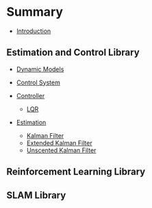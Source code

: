 # Summary

* [Introduction](README.md)

## Estimation and Control Library

* [Dynamic Models]()

* [Control System]()

* [Controller](ecl_30_controller.md)
    * [LQR](ecl_31_lqr.md)

* [Estimation]()
    * [Kalman Filter]()
    * [Extended Kalman Filter]()
    * [Unscented Kalman Filter]()

## Reinforcement Learning Library

## SLAM Library

